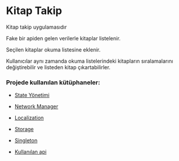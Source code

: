 # Kitap Takip

Kitap takip uygulamasıdır



Fake bir apiden gelen verilerle kitaplar listelenir.

Seçilen kitaplar okuma listesine eklenir.

Kullanıcılar aynı zamanda okuma listelerindeki kitapların sıralamalarını değiştirebilir ve listeden kitap çıkartabilirler.

### Projede kullanılan kütüphaneler:

- [State Yönetimi](https://pub.dev/packages/provider)
- [Network Manager](https://pub.dev/packages/dio)
- [Localization](https://pub.dev/packages/easy_localization)
- [Storage](https://pub.dev/packages/shared_preferences)
- [Singleton](https://pub.dev/packages/get_it)

- [Kullanılan api](https://fakerapi.it/api/v1/books)


